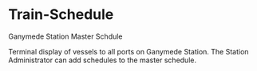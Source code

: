 # Train-Schedule
Ganymede Station Master Schdule

Terminal display of vessels to all ports on Ganymede Station. The Station Administrator can add schedules to the master schedule.
